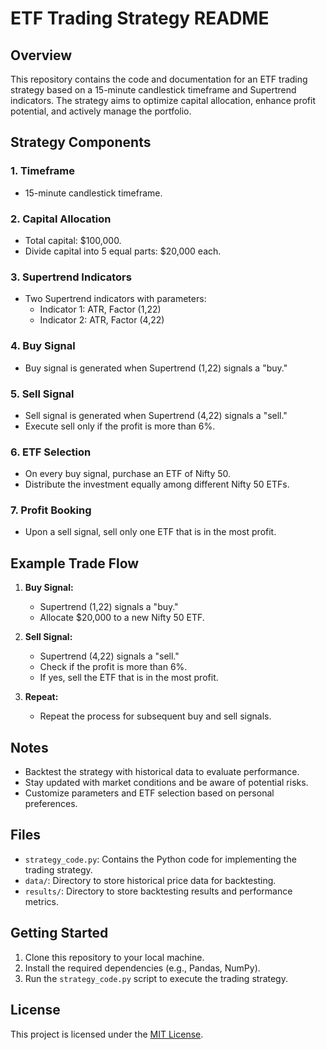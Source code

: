 # ETF Trading Strategy README

## Overview

This repository contains the code and documentation for an ETF trading strategy based on a 15-minute candlestick timeframe and Supertrend indicators. The strategy aims to optimize capital allocation, enhance profit potential, and actively manage the portfolio.

## Strategy Components

### 1. Timeframe

- 15-minute candlestick timeframe.

### 2. Capital Allocation

- Total capital: $100,000.
- Divide capital into 5 equal parts: $20,000 each.

### 3. Supertrend Indicators

- Two Supertrend indicators with parameters:
  - Indicator 1: ATR, Factor (1,22)
  - Indicator 2: ATR, Factor (4,22)

### 4. Buy Signal

- Buy signal is generated when Supertrend (1,22) signals a "buy."

### 5. Sell Signal

- Sell signal is generated when Supertrend (4,22) signals a "sell."
- Execute sell only if the profit is more than 6%.

### 6. ETF Selection

- On every buy signal, purchase an ETF of Nifty 50.
- Distribute the investment equally among different Nifty 50 ETFs.

### 7. Profit Booking

- Upon a sell signal, sell only one ETF that is in the most profit.

## Example Trade Flow

1. **Buy Signal:**
   - Supertrend (1,22) signals a "buy."
   - Allocate $20,000 to a new Nifty 50 ETF.

2. **Sell Signal:**
   - Supertrend (4,22) signals a "sell."
   - Check if the profit is more than 6%.
   - If yes, sell the ETF that is in the most profit.

3. **Repeat:**
   - Repeat the process for subsequent buy and sell signals.

## Notes

- Backtest the strategy with historical data to evaluate performance.
- Stay updated with market conditions and be aware of potential risks.
- Customize parameters and ETF selection based on personal preferences.

## Files

- `strategy_code.py`: Contains the Python code for implementing the trading strategy.
- `data/`: Directory to store historical price data for backtesting.
- `results/`: Directory to store backtesting results and performance metrics.

## Getting Started

1. Clone this repository to your local machine.
2. Install the required dependencies (e.g., Pandas, NumPy).
3. Run the `strategy_code.py` script to execute the trading strategy.

## License

This project is licensed under the [MIT License](LICENSE).
